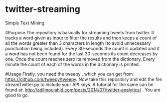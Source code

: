 # twitter-streaming
Simple Text Mining

#Purpose
The repository is basically for streaming tweets from twitter. It tracks a word given as input to filter the results and then keeps a count of all the words greater than 3 characters in length (to avoid unnecessary punctuation being included). Every 30-seconds the count is updated and if a word has not been found for the last 30-seconds its count decreases by one. Once the count reaches zero its removed from the dictionary. Every minute the count of each of the words in the dictionary is printed.

#Usage
Firstly, you need the tweepy , which you can get from https://github.com/tweepy/tweepy.
Now take this repository and edit the file streamTwitter.py to include your API keys. A tutorial for the same can be found at: http://adilmoujahid.com/posts/2014/07/twitter-analytics/ .
You are good to go.
